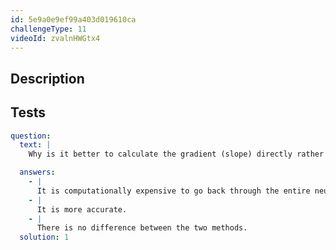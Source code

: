 ```yaml
---
id: 5e9a0e9ef99a403d019610ca
challengeType: 11
videoId: zvalnHWGtx4
---
```


## Description

<section id='description'>
</section>

## Tests

<section id='tests'>

```yml
question:
  text: |
    Why is it better to calculate the gradient (slope) directly rather than numerically?

  answers:
    - |
      It is computationally expensive to go back through the entire neural network and adjust the weights for each layer of the neural network.
    - |
      It is more accurate.
    - |
      There is no difference between the two methods.
  solution: 1
```

</section>
